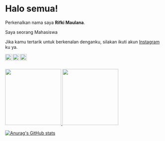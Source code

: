 # Halo semua! 

Perkenalkan nama saya **Rifki Maulana**.<br>

Saya seorang Mahasiswa<br>


Jika kamu tertarik untuk berkenalan denganku, silakan ikuti akun [Instagram](https://instagram.com/rifkimaulana._._?igshid=YTQwZjQ0NmI0OA==) ku ya.

<a href="https://hapi.dev/"><img align="left" alt="Hapi" title="Hapi (NodeJS HTTP Framework)" width="21px" src="https://avatars.githubusercontent.com/u/3774533?s=200&v=4" /></a>
<a href="https://nodejs.org/"><img align="left" alt="NodeJS" title="NodeJS" width="21px" src="https://seeklogo.com/images/N/nodejs-logo-FBE122E377-seeklogo.com.png" /></a>
 <a href="#"><img align="left" alt="JavaScript" title="JavaScript" width="21px" src="https://upload.wikimedia.org/wikipedia/commons/9/99/Unofficial_JavaScript_logo_2.svg" /></a>
<br>
  <br>

<p align="left">
<a href="https://github.com/rifkimaulanaa">
  <img height="180em" src="https://github-readme-stats-eight-theta.vercel.app/api?username=rifkimaulanaa&show_icons=true&theme=algolia&include_all_commits=true&count_private=true"/>
  <img height="180em" src="https://github-readme-stats-eight-theta.vercel.app/api/top-langs/?username=rifkimaulanaa&layout=compact&langs_count=8&theme=algolia"/>
</a>
</p>

[![Anurag's GitHub stats](https://github-readme-stats.vercel.app/api?username=rifkimaulanaa)](https://github.com/anuraghazra/github-readme-stats)
